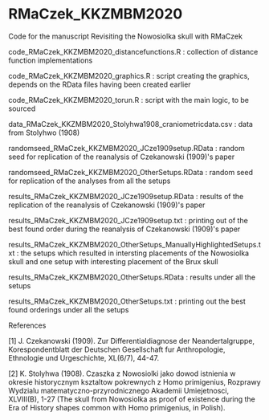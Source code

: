 # RMaCzek_KKZMBM2020
Code for the manuscript Revisiting the Nowosiolka skull with RMaCzek

code_RMaCzek_KKZMBM2020_distancefunctions.R : collection of distance function implementations

code_RMaCzek_KKZMBM2020_graphics.R : script creating the graphics, depends on the RData files having been created earlier

code_RMaCzek_KKZMBM2020_torun.R : script with the main logic, to be sourced

data_RMaCzek_KKZMBM2020_Stolyhwa1908_craniometricdata.csv : data from Stolyhwo (1908)

randomseed_RMaCzek_KKZMBM2020_JCze1909setup.RData : random seed for replication of the reanalysis of Czekanowski (1909)'s paper

randomseed_RMaCzek_KKZMBM2020_OtherSetups.RData : random seed for replication of the analyses from all the setups

results_RMaCzek_KKZMBM2020_JCze1909setup.RData : results of the replication of the reanalysis of Czekanowski (1909)'s paper

results_RMaCzek_KKZMBM2020_JCze1909setup.txt : printing out of the best found order during the reanalysis of Czekanowski (1909)'s paper

results_RMaCzek_KKZMBM2020_OtherSetups_ManuallyHighlightedSetups.txt : the setups which resulted in intersting placements of the Nowosiolka skull and one setup with interesting placement of the Brux skull

results_RMaCzek_KKZMBM2020_OtherSetups.RData : results under all the setups

results_RMaCzek_KKZMBM2020_OtherSetups.txt : printing out the best found orderings under all the setups



References

[1] J. Czekanowski (1909). Zur Differentialdiagnose der Neandertalgruppe, Korespondentblatt der Deutschen Gesellschaft fur Anthropologie, Ethnologie und Urgeschichte, XL(6/7), 44-47.

[2] K. Stolyhwa (1908). Czaszka z Nowosiolki jako dowod istnienia w okresie historycznym ksztaltow pokrewnych z Homo primigenius, Rozprawy Wydzialu matematyczno-przyrodnicznego Akademii Umiejetnosci, XLVIII(B), 1-27 (The skull from Nowosiolka  as proof of existence during the Era of History shapes common with Homo primigenius, in Polish).
